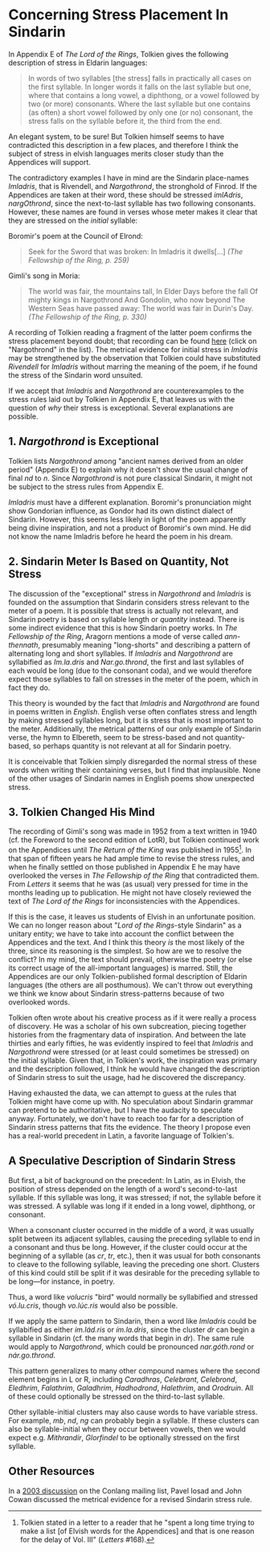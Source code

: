 # Concerning Stress Placement In Sindarin

In Appendix E of _The Lord of the Rings_, Tolkien gives the following description of stress in Eldarin languages:

> In words of two syllables [the stress] falls in practically all cases on the first syllable. In longer words it falls on the last syllable but one, where that contains a long vowel, a diphthong, or a vowel followed by two (or more) consonants. Where the last syllable but one contains (as often) a short vowel followed by only one (or no) consonant, the stress falls on the syllable before it, the third from the end.

An elegant system, to be sure! But Tolkien himself seems to have contradicted this description in a few places, and therefore I think the subject of stress in elvish languages merits closer study than the Appendices will support.

The contradictory examples I have in mind are the Sindarin place-names _Imladris_, that is Rivendell, and _Nargothrond_, the stronghold of Finrod. If the Appendices are taken at their word, these should be stressed _imlAdris_, _nargOthrond_, since the next-to-last syllable has two following consonants. However, these names are found in verses whose meter makes it clear that they are stressed on the *initial* syllable:

Boromir's poem at the Council of Elrond:

> Seek for the Sword that was broken:
> In Imladris it dwells[...]
> <cite>(_The Fellowship of the Ring_, p. 259)</cite>

Gimli's song in Moria:

> The world was fair, the mountains tall,
> In Elder Days before the fall
> Of mighty kings in Nargothrond
> And Gondolin, who now beyond
> The Western Seas have passed away:
> The world was fair in Durin's Day.
> <cite>(_The Fellowship of the Ring_, p. 330)</cite>

A recording of Tolkien reading a fragment of the latter poem confirms the stress placement beyond doubt; that recording can be found [here](http://www.jrrvf.com/~glaemscrafu/english/tolkienhimselflotrhob.html) (click on "Nargothrond" in the list). The metrical evidence for initial stress in _Imladris_ may be strengthened by the observation that Tolkien could have substituted _Rivendell_ for _Imladris_ without marring the meaning of the poem, if he found the stress of the Sindarin word unsuited.

If we accept that _Imladris_ and _Nargothrond_ are counterexamples to the stress rules laid out by Tolkien in Appendix E, that leaves us with the question of _why_ their stress is exceptional. Several explanations are possible.

## 1. _Nargothrond_ is Exceptional

Tolkien lists _Nargothrond_ among "ancient names derived from an older period" (Appendix E) to explain why it doesn't show the usual change of final _nd_ to _n_. Since _Nargothrond_ is not pure classical Sindarin, it might not be subject to the stress rules from Appendix E.

_Imladris_ must have a different explanation. Boromir's pronunciation might show Gondorian influence, as Gondor had its own distinct dialect of Sindarin. However, this seems less likely in light of the poem apparently being divine inspiration, and not a product of Boromir's own mind. He did not know the name Imladris before he heard the poem in his dream.

## 2. Sindarin Meter Is Based on Quantity, Not Stress

The discussion of the "exceptional" stress in _Nargothrond_ and _Imladris_ is founded on the assumption that Sindarin considers stress relevant to the meter of a poem. It is possible that stress is actually not relevant, and Sindarin poetry is based on syllable length or _quantity_ instead. There is some indirect evidence that this is how Sindarin poetry works. In _The Fellowship of the Ring_, Aragorn mentions a mode of verse called _ann-thennath_, presumably meaning "long-shorts" and describing a pattern of alternating long and short syllables. If _Imladris_ and _Nargothrond_ are syllabified as _Im.la.dris_ and _Nar.go.thrond_, the first and last syllables of each would be long (due to the consonant coda), and we would therefore expect those syllables to fall on stresses in the meter of the poem, which in fact they do.

This theory is wounded by the fact that _Imladris_ and _Nargothrond_ are found in poems written in *English*. English verse often conflates stress and length by making stressed syllables long, but it is stress that is most important to the meter. Additionally, the metrical patterns of our only example of Sindarin verse, the hymn to Elbereth, seem to be stress-based and not quantity-based, so perhaps quantity is not relevant at all for Sindarin poetry.

It is conceivable that Tolkien simply disregarded the normal stress of these words when writing their containing verses, but I find that implausible. None of the other usages of Sindarin names in English poems show unexpected stress.

## 3. Tolkien Changed His Mind

The recording of Gimli's song was made in 1952 from a text written in 1940 (cf. the Foreword to the second edition of LotR), but Tolkien continued work on the Appendices until _The Return of the King_ was published in 1955[^1]. In that span of fifteen years he had ample time to revise the stress rules, and when he finally settled on those published in Appendix E he may have overlooked the verses in _The Fellowship of the Ring_ that contradicted them. From _Letters_ it seems that he was (as usual) very pressed for time in the months leading up to publication. He might not have closely reviewed the text of _The Lord of the Rings_ for inconsistencies with the Appendices.

If this is the case, it leaves us students of Elvish in an unfortunate position. We can no longer reason about "_Lord of the Rings_-style Sindarin" as a unitary entity; we have to take into account the conflict between the Appendices and the text. And I think this theory *is* the most likely of the three, since its reasoning is the simplest. So how are we to resolve the conflict? In my mind, the text should prevail, otherwise the poetry (or else its correct usage of the all-important languages) is marred. Still, the Appendices are our only Tolkien-published formal description of Eldarin languages (the others are all posthumous). We can't throw out everything we think we know about Sindarin stress-patterns because of two overlooked words.

Tolkien often wrote about his creative process as if it were really a process of discovery. He was a scholar of his own subcreation, piecing together histories from the fragmentary data of inspiration. And between the late thirties and early fifties, he was evidently inspired to feel that _Imladris_ and _Nargothrond_ were stressed (or at least could sometimes be stressed) on the initial syllable. Given that, in Tolkien's work, the inspiration was primary and the description followed, I think he would have changed the description of Sindarin stress to suit the usage, had he discovered the discrepancy.

Having exhausted the data, we can attempt to guess at the rules that Tolkien might have come up with. No speculation about Sindarin grammar can pretend to be authoritative, but I have the audacity to speculate anyway. Fortunately, we don't have to reach too far for a description of Sindarin stress patterns that fits the evidence. The theory I propose even has a real-world precedent in Latin, a favorite language of Tolkien's.

## A Speculative Description of Sindarin Stress

But first, a bit of background on the precedent: In Latin, as in Elvish, the position of stress depended on the length of a word's second-to-last syllable. If this syllable was long, it was stressed; if not, the syllable before it was stressed. A syllable was long if it ended in a long vowel, diphthong, or consonant.

When a consonant cluster occurred in the middle of a word, it was usually split between its adjacent syllables, causing the preceding syllable to end in a consonant and thus be long. However, if the cluster could occur at the beginning of a syllable (as _cr_, _tr_, etc.), then it was usual for both consonants to cleave to the following syllable, leaving the preceding one short. Clusters of this kind could still be split if it was desirable for the preceding syllable to be long—for instance, in poetry.

Thus, a word like _volucris_ "bird" would normally be syllabified and stressed _vó.lu.cris_, though _vo.lúc.ris_ would also be possible.

If we apply the same pattern to Sindarin, then a word like _Imladris_ could be syllabified as either _im.lád.ris_ or _ím.la.dris_, since the cluster _dr_ can begin a syllable in Sindarin (cf. the many words that begin in _dr_). The same rule would apply to _Nargothrond_, which could be pronounced _nar.góth.rond_ or _nár.go.thrond_.

This pattern generalizes to many other compound names where the second element begins in L or R, including _Caradhras_, _Celebrant_, _Celebrond_, _Eledhrim_, _Falathrim_, _Galadhrim_, _Hadhodrond_, _Halethrim_, and _Orodruin_. All of these could optionally be stressed on the third-to-last syllable.

Other syllable-initial clusters may also cause words to have variable stress. For example, _mb_, _nd_, _ng_ can probably begin a syllable. If these clusters can also be syllable-initial when they occur between vowels, then we would expect e.g. _Mithrandir_, _Glorfindel_ to be optionally stressed on the first syllable.

## Other Resources

In a [2003 discussion](http://archives.conlang.info/gho/bhelgho/tree.html) on the Conlang mailing list, Pavel Iosad and John Cowan discussed the metrical evidence for a revised Sindarin stress rule.

[^1]: Tolkien stated in a letter to a reader that he "spent a long time trying to make a list [of Elvish words for the Appendices] and that is one reason for the delay of Vol. III" (_Letters_ #168).
